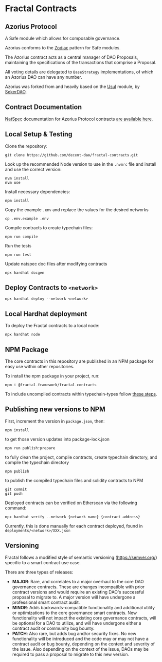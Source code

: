 # Fractal Contracts

## Azorius Protocol
A Safe module which allows for composable governance.

Azorius conforms to the [Zodiac](https://github.com/gnosis/zodiac) pattern for Safe modules.

The Azorius contract acts as a central manager of DAO Proposals, maintaining the specifications of the transactions that comprise a Proposal.

All voting details are delegated to `BaseStrategy` implementations, of which an Azorius DAO can have any number.

Azorius was forked from and heavily based on the [Usul](https://github.com/SekerDAO/Usul) module, by [SekerDAO](https://github.com/SekerDAO).

## Contract Documentation
[NatSpec](https://docs.soliditylang.org/en/v0.8.17/natspec-format.html) documentation for Azorius Protocol contracts [are available here](./docs).

## Local Setup & Testing
Clone the repository:
```shell
git clone https://github.com/decent-dao/fractal-contracts.git
```

Look up the recommended Node version to use in the `.nvmrc` file and install and use the correct version:
```shell
nvm install 
nvm use
```

Install necessary dependencies:
```shell
npm install
```

Copy the example `.env` and replace the values for the desired networks
```shell
cp .env.example .env
```

Compile contracts to create typechain files:
```shell
npm run compile
```

Run the tests
```shell
npm run test
```

Update natspec doc files after modifying contracts
```shell
npx hardhat docgen
```

## Deploy Contracts to `<network>`
```shell
npx hardhat deploy --network <network>
```

## Local Hardhat deployment
To deploy the Fractal contracts to a local node:
```shell
npx hardhat node
```

## NPM Package
The core contracts in this repository are published in an NPM package for easy use within other repositories.

To install the npm package in your project, run:

```shell
npm i @fractal-framework/fractal-contracts
```

To include uncompiled contracts within typechain-types follow [these steps](https://www.npmjs.com/package/hardhat-dependency-compiler).

## Publishing new versions to NPM
First, increment the version in `package.json`, then:

```shell
npm install
```
to get those version updates into package-lock.json
```shell
npm run publish:prepare 
```
to fully clean the project, compile contracts, create typechain directory, and compile the typechain directory
```shell
npm publish 
```
to publish the compiled typechain files and solidity contracts to NPM
```shell
git commit
git push
```

Deployed contracts can be verified on Etherscan via the following command:

```shell
npx hardhat verify --network {network name} {contract address}
```

Currently, this is done manually for each contract deployed, found in `deployments/<network>/XXX.json`

## Versioning
Fractal follows a modified style of semantic versioning (https://semver.org/) specific to a smart contract use case.

There are three types of releases: 

- **MAJOR**: Rare, and correlates to a major overhaul to the core DAO governance contracts. These are changes incompatible with prior contract versions and would require an existing DAO's successful proposal to migrate to. A major version will have undergone a professional smart contract audit.
- **MINOR**: Adds backwards-compatible functionality and additional utility or optimizations to the core governance smart contracts. New functionality will not impact the existing core governance contracts, will be optional for a DAO to utilize, and will have undergone either a contract audit or community bug bounty.
- **PATCH**: Also rare, but adds bug and/or security fixes. No new functionality will be introduced and the code may or may not have a contract audit or bug bounty, depending on the context and severity of the issue. Also depending on the context of the issue, DAOs may be required to pass a proposal to migrate to this new version.